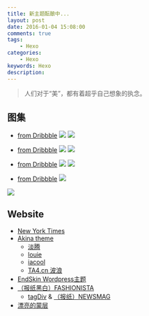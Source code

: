 ```yaml
---
title: 新主题酝酿中...
layout: post
date: 2016-01-04 15:08:00
comments: true
tags: 
    - Hexo
categories: 
    - Hexo
keywords: Hexo
description: 
---
```



> 人们对于“美”，都有着超乎自己想象的执念。

## 图集

 - [from Dribbble](https://dribbble.com/shots/1706854-Nice-Bird-Wordpress-Theme-for-Newspaper-Bloggers-Magazines)
![](https://itimetraveler.github.io/2016/01/04/新主题酝酿中/nice-bird-fullpreview1.jpg)
![](https://itimetraveler.github.io/2016/01/04/新主题酝酿中/nice-bird-fullpreview.jpg)

<!--more-->

- [from Dribbble](https://dribbble.com/shots/1710969-Life-Style-Concept)
![](https://itimetraveler.github.io/2016/01/04/新主题酝酿中/lifestyle_productdetail.png)
![](https://itimetraveler.github.io/2016/01/04/新主题酝酿中/lifestyle_homepage.png)

- [from Dribbble](https://dribbble.com/shots/2823040-Fashion-Website)
![](https://itimetraveler.github.io/2016/01/04/新主题酝酿中/fashion_website_800x600.png)
![](https://itimetraveler.github.io/2016/01/04/新主题酝酿中/atch_web.png)

- [from Dribbble](https://dribbble.com/shots/2665880-EVEN0-magazine-homepage-design)
![](https://itimetraveler.github.io/2016/01/04/新主题酝酿中/1-01.jpg)

![](https://itimetraveler.github.io/2016/01/04/新主题酝酿中/confirm-reservation-full.png)


## Website

- [New York Times](http://www.nytimes.com/)
- [Akina theme](http://www.akina.pw/)
  - [淡腾](http://www.zhangdanteng.com/)
  - [louie](http://i94.me/)
  - [iacool](http://iacool.com/)
  - [TA4.cn 波浪](http://www.ta4.cn/)
- [EndSkin Wordpress主题](https://www.endskin.com/)
- [（报纸黑白）FASHIONISTA](http://demo.athemes.com/fashionista/)
  - [tagDiv](http://tagdiv.com/) & [（报纸）NEWSMAG](http://demo.tagdiv.com/newsmag_classic_blog/)
- [漂亮的蒙层](http://demo.designwall.com/dw-timeline/#)
